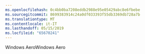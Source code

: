 ```yaml
---
ms.openlocfilehash: 0c4bb0ba7208eddb2988e95e05429abc8e6fbebe
ms.sourcegitcommit: 8699383914c24a0df033393f55db3369db728a7b
ms.translationtype: MT
ms.contentlocale: it-IT
ms.lasthandoff: 05/15/2019
ms.locfileid: "65670241"
---
```

<span data-ttu-id="de5a2-101">Windows Aero</span><span class="sxs-lookup"><span data-stu-id="de5a2-101">Windows Aero</span></span>

